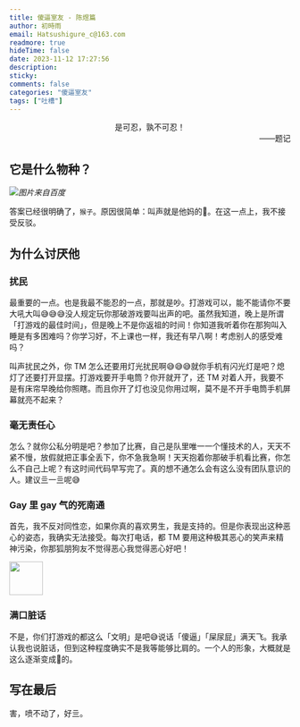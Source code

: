 ```yaml
---
title: 傻逼室友 - 陈煜篇
author: 初時雨
email: Hatsushigure_c@163.com
readmore: true
hideTime: false
date: 2023-11-12 17:27:56
description: 
sticky:
comments: false
categories: "傻逼室友"
tags: ["吐槽"]
---
```


<div align="center">是可忍，孰不可忍！</div>
<div align="right">——题记</div>
<!--more-->

## 它是什么物种？

![](https://exp-picture.cdn.bcebos.com/75af02324b18512c5f442210ad334884cce3490d.jpg?x-bce-process=image%2Fcrop%2Cx_0%2Cy_0%2Cw_550%2Ch_366%2Fformat%2Cf_auto%2Fquality%2Cq_80)_图片来自百度_

答案已经很明确了，`猴子`。原因很简单：叫声就是他妈的🐒。在这一点上，我不接受反驳。

## 为什么讨厌他

### 扰民

最重要的一点。也是我最不能忍的一点，那就是吵。打游戏可以，能不能请你不要大吼大叫😅😅😅没人规定玩你那破游戏要叫出声的吧。虽然我知道，晚上是所谓「打游戏的最佳时间」，但是晚上不是你返祖的时间！你知道我听着你在那狗叫入睡是有多困难吗？你学习好，不上课也一样，我还有早八啊！考虑别人的感受难吗？

叫声扰民之外，你 TM 怎么还要用灯光扰民啊😅😅😅就你手机有闪光灯是吧？熄灯了还要打开显摆。打游戏要开手电筒？你开就开了，还 TM 对着人开，我要不是有床帘早晚给你照瞎。而且你开了灯也没见你用过啊，莫不是不开手电筒手机屏幕就亮不起来？

### 毫无责任心

怎么？就你公私分明是吧？参加了比赛，自己是队里唯一一个懂技术的人，天天不紧不慢，放假就把正事全丢下，你不急我急啊！天天抱着你那破手机看比赛，你怎么不自己上呢？有这时间代码早写完了。真的想不通怎么会有这么没有团队意识的人。建议亖一亖呢😅

### Gay 里 gay 气的死南通

首先，我不反对同性恋，如果你真的喜欢男生，我是支持的。但是你表现出这种恶心的姿态，我确实无法接受。每次打电话，都 TM 要用这种极其恶心的笑声来精神污染，你那狐朋狗友不觉得恶心我觉得恶心好吧！

<img src="https://pic.imgdb.cn/item/6551e38bc458853aef539368.png" width=60 />

### 满口脏话

不是，你们打游戏的都这么「文明」是吧😅说话「傻逼」「屎尿屁」满天飞。我承认我也说脏话，但到这种程度确实不是我等能够比肩的。一个人的形象，大概就是这么逐渐变成💩的。

## 写在最后

害，喷不动了，好亖。